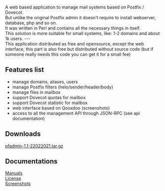<p>
A web based application to manage mail systems based on Postfix / Dovecot.<br>
But unlike the original Postfix admin it doesn't require to install webserver, database, php and so on.<br>
It was written in Perl and contains all the necessary things in itself.<br>
This solution is more suitable for small systems, like: 1-2 domains and about 1k users.
---<br>
 This application distributed as free and opensource, except the web interface, this part is also free but distributed without source code (but if someone really needs this code you can get it for a small fee)
</p>

## Features list
 - manage domains, aliases, users
 - manage Postfix filters (helo/sender/header/body)
 - manage files in mailbox
 - support Dovecot quotas for mailbox
 - support Dovecot statistic for mailbox
 - web interface based on Qooxdoo (screenshots)
 - access to all the management API through JSON-RPC (see api documentation)

## Downloads
 [pfadmin-1.1-22022021.tar.gz](https://github.com/akscf/pfadmin/blob/main/bin/pfadmin-1.1-22022021.tar.gz)

## Documentations
<a href="https://akscf.org/?page=projects/pfadmin/main" target="_blank">Manuals</a><br>
<a href="https://akscf.org/?page=projects/pfadmin/license" target="_blank">License</a><br>
<a href="https://akscf.org/?page=projects/pfadmin/screenshots" target="_blank">Screenshots</a><br>

